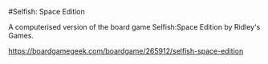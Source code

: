 #Selfish: Space Edition

A computerised version of the board game Selfish:Space Edition by Ridley's Games.

https://boardgamegeek.com/boardgame/265912/selfish-space-edition
